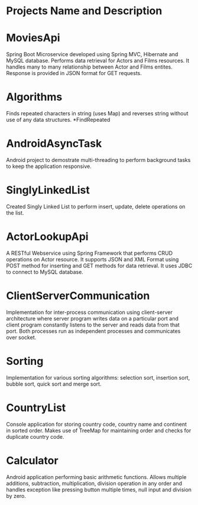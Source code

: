 # Projects Name and Description

# MoviesApi
Spring Boot Microservice developed using Spring MVC, Hibernate and MySQL database. Performs data retrieval for Actors and Films resources. It handles many to many relationship between Actor and Films entites. Response is provided in JSON format for GET requests. 
# Algorithms
Finds repeated characters in string (uses Map) and reverses string without use of any data structures.
*FindRepeated
# AndroidAsyncTask
Android project to demostrate multi-threading to perform background tasks to keep the application responsive.
# SinglyLinkedList
Created Singly Linked List to perform insert, update, delete operations on the list.
# ActorLookupApi
A RESTful Webservice using Spring Framework that performs CRUD operations on Actor resource. It supports JSON and XML Format using POST method for inserting and GET methods for data retrieval. It uses JDBC to connect to MySQL database. 
# ClientServerCommunication
Implementation for inter-process communication using client-server architecture where server program writes data on a particular port  and client program constantly listens to the server and reads data from that port. Both processes run as independent processes and communicates over socket.   
# Sorting
Implementation for various sorting algorithms: selection sort, insertion sort, bubble sort, quick sort and merge sort. 
# CountryList
Console application for storing country code, country name and continent in sorted order. Makes use of TreeMap for maintaining order and checks for duplicate country code.
# Calculator
Android application performing basic arithmetic functions. Allows multiple additions, subtraction, multiplication, division operation in any order and handles exception like pressing button multiple times, null input and division by zero.
